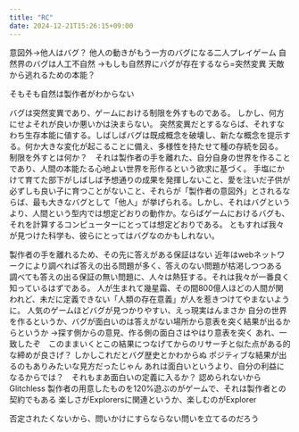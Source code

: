 ```yaml
---
title: "RC"
date: 2024-12-21T15:26:15+09:00
---
```

意図外→他人はバグ？
他人の動きがもう一方のバグになる二人プレイゲーム
自然界のバグは人工不自然
→もしも自然界にバグが存在するなら=突然変異
天敵から逃れるための本能？

そもそも自然は製作者がわからない

バグは突然変異であり、ゲームにおける制限を外すものである。
しかし、何方にせよそれが良いか悪いかは決まらない。
突然変異だとするならば、それすなわち生存本能に値する。しばしばバグは既成概念を破壊し、新たな概念を提示する。何か大きな変化が起こることに備え、多様性を持たせて種の存続を図る。
制限を外すとは何か？　それは製作者の手を離れた、自分自身の世界を作ることであり、人間の本能たる心地よい世界を形作るという欲求に基づく。
手塩にかけて育てた部下がしばしば予想通りの成果を発揮しないこと、愛を注いだ子供が必ずしも良い子に育つことがないこと、それらが「製作者の意図外」とされるならば、最も大きなバグとして「他人」が挙げられる。しかし、それはバグというより、人間という型内では想定どおりの動作か。ならばゲームにおけるバグも、それを計算するコンピューターにとっては想定どおりである。
ともすれば我々が見つけた科学も、彼らにとってはバグなのかもしれない。


製作者の手を離れるため、その先に答えがある保証はない
近年はwebネットワークにより調べれば答えの出る問題が多く、答えのない問題が枯渇しつつある
調べても答えの出る保証の無い問題に、人々は熱狂する。それは我々が一番良く知っているはずである。
人が生まれて幾星霜、その間800億人ほどの人間が関われど、未だに定義できない「人類の存在意義」が人を惹きつけてやまないように。
人気のゲームほどバグが見つかりやすい、えっ現実はんまさか
自分の世界を作るというか、バグが面白いのは答えがない場所から意表を突く結果が出るからというか
→探す側からの意見、作る側の面白さはやはり意表を突く
あれ、一致したぞ　このままいくとこの結果につなげてからのリサーチと似た点がある的な締めが良さげ？
しかしこれだとバグ歴史とかわからぬ
ポジティブな結果が出るのもありみたいな見方だったじゃん
あれは面白いというより、自分の利益になるからでは？　それもまあ面白いの定義に入るか？
認められないからGlitchless
製作者の用意したものを120%遊ぶのがゲームで、それは製作者との契約でもある
楽しさがExplorersに関連というか、楽しむのがExplorer

否定されたくないから、問いかけにすらならない問いを立てるのだろう

